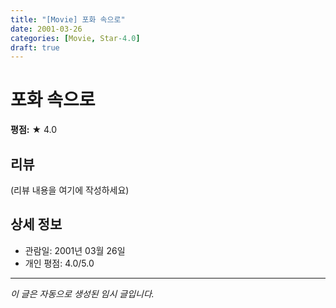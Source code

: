 ```yaml
---
title: "[Movie] 포화 속으로"
date: 2001-03-26
categories: [Movie, Star-4.0]
draft: true
---
```


# 포화 속으로

**평점:** ★ 4.0

## 리뷰

(리뷰 내용을 여기에 작성하세요)

## 상세 정보

- 관람일: 2001년 03월 26일
- 개인 평점: 4.0/5.0

---

*이 글은 자동으로 생성된 임시 글입니다.*
